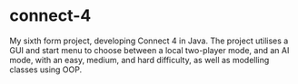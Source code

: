 # connect-4
My sixth form project, developing Connect 4 in Java. The project utilises a GUI and start menu to choose between a local two-player mode, and an AI mode, with an easy, medium, and hard difficulty, as well as modelling classes using OOP.
